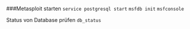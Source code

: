 ###Metasploit starten
`service postgresql start`
`msfdb init`
`msfconsole`

Status von Database prüfen
`db_status`
